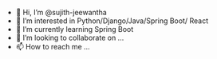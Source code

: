 - 👋 Hi, I’m @sujith-jeewantha
- 👀 I’m interested in Python/Django/Java/Spring Boot/ React
- 🌱 I’m currently learning Spring Boot
- 💞️ I’m looking to collaborate on ...
- 📫 How to reach me ...

<!---
sujith-jeewantha/sujith-jeewantha is a ✨ special ✨ repository because its `README.md` (this file) appears on your GitHub profile.
You can click the Preview link to take a look at your changes.
--->
